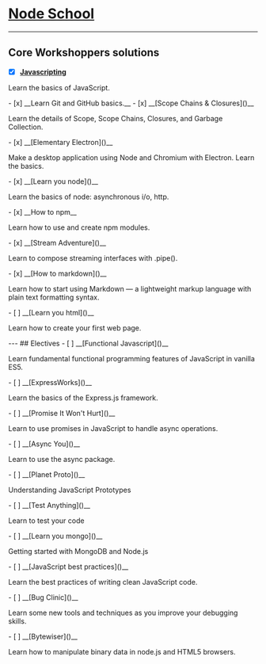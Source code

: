 # [Node School](https://nodeschool.io/)
---
## Core Workshoppers solutions
- [x] __[Javascripting]()__
<p>Learn the basics of JavaScript.<p>
- [x] __Learn Git and GitHub basics.__
- [x] __[Scope Chains & Closures]()__
<p>Learn the details of Scope, Scope Chains, Closures, and Garbage Collection.</p>
- [x] __[Elementary Electron]()__
<p>Make a desktop application using Node and Chromium with Electron. Learn the basics.<p>
- [x] __[Learn you node]()__
<p>Learn the basics of node: asynchronous i/o, http.<p>
- [x]  __How to npm__
<p>Learn how to use and create npm modules.</p>
- [x] __[Stream Adventure]()__
<p>Learn to compose streaming interfaces with .pipe().</p>
- [x] __[How to markdown]()__
<p>Learn how to start using Markdown — a lightweight markup language with plain text formatting syntax.</p>
- [ ] __[Learn you html]()__
<p>Learn how to create your first web page.</p>
---
## Electives
- [ ] __[Functional Javascript]()__
<p>Learn fundamental functional programming features of JavaScript in vanilla ES5.</p>
- [ ] __[ExpressWorks]()__
<p>Learn the basics of the Express.js framework.</p>
- [ ] __[Promise It Won't Hurt]()__
<p>Learn to use promises in JavaScript to handle async operations.</p>
- [ ] __[Async You]()__
<p>Learn to use the async package.</p>
- [ ] __[Planet Proto]()__
<p>Understanding JavaScript Prototypes</p>
- [ ] __[Test Anything]()__
<p>Learn to test your code</p>
- [ ] __[Learn you mongo]()__
<p>Getting started with MongoDB and Node.js</p>
- [ ] __[JavaScript best practices]()__
<p>Learn the best practices of writing clean JavaScript code.</p>
- [ ] __[Bug Clinic]()__
<p>Learn some new tools and techniques as you improve your debugging skills.</p>
- [ ] __[Bytewiser]()__
<p>Learn how to manipulate binary data in node.js and HTML5 browsers.</p>
